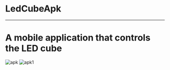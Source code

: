 # LedCubeApk
 ----------------------------------
 # A mobile application that controls the LED cube

![apk](https://user-images.githubusercontent.com/67196774/170494328-7ea77d56-87c9-4d98-89a5-c1cf0143e206.jpg)
![apk1](https://user-images.githubusercontent.com/67196774/170494643-2baad6fb-98f1-416c-8518-32386fb53017.jpg)
